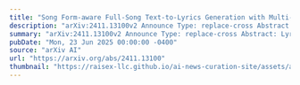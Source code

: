 ```yaml
---
title: "Song Form-aware Full-Song Text-to-Lyrics Generation with Multi-Level Granularity Syllable Count Control"
description: "arXiv:2411.13100v2 Announce Type: replace-cross Abstract: Lyrics generation presents unique challenges, particularly in achieving precise syllable control while adhering to song form structures such as verses and choruses. Conventional line-by-line approaches often lead to unnatural phrasing, underscoring the need for more granular syllable management. We propose a framework for lyrics generation that enables multi-level syllable control at the word, phrase, line, and paragraph levels, aware of song form. Our approach generates complete lyrics conditioned on input text and song form, ensuring alignment with specified syllable constraints. Generated lyrics samples are available at: https://tinyurl.com/lyrics9999"
summary: "arXiv:2411.13100v2 Announce Type: replace-cross Abstract: Lyrics generation presents unique challenges, particularly in achieving precise syllable control while adhering to song form structures such as verses and choruses. Conventional line-by-line approaches often lead to unnatural phrasing, underscoring the need for more granular syllable management. We propose a framework for lyrics generation that enables multi-level syllable control at the word, phrase, line, and paragraph levels, aware of song form. Our approach generates complete lyrics conditioned on input text and song form, ensuring alignment with specified syllable constraints. Generated lyrics samples are available at: https://tinyurl.com/lyrics9999"
pubDate: "Mon, 23 Jun 2025 00:00:00 -0400"
source: "arXiv AI"
url: "https://arxiv.org/abs/2411.13100"
thumbnail: "https://raisex-llc.github.io/ai-news-curation-site/assets/arxiv.png"
---
```


